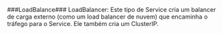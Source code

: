 ###LoadBalance###
LoadBalancer: Este tipo de Service cria um balancer de carga externo (como um load balancer de nuvem) que encaminha o tráfego para o Service. Ele também cria um ClusterIP.


